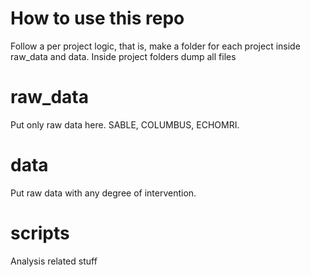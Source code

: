# How to use this repo
Follow a per project logic, that is, make a folder for each project inside raw_data and data.
Inside project folders dump all files

# raw_data
Put only raw data here. SABLE, COLUMBUS, ECHOMRI.

# data
Put raw data with any degree of intervention.

# scripts
Analysis related stuff
